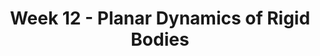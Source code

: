 ---
title: Week 12 - Planar Dynamics of Rigid Bodies
contents:
  - date: 2025-04-01
    items:
      - type: lecture
        topics:
          - Review 

  - date: 2025-04-03
    items:
      - type: lecture
        topics:
          - Relative Motion
          - Moments of Inertia
          - Fixed Point Rotation
      - type: homework
        title: HW10 - Products of Inertia
        link: "https://drive.google.com/file/d/1LHWb3OWMIkeF4QX78EONR6v5vppMeuRO/view?usp=sharing"
        due_date: 2025-04-10


  - date: 2025-04-05
    items:
      - type: exam

---